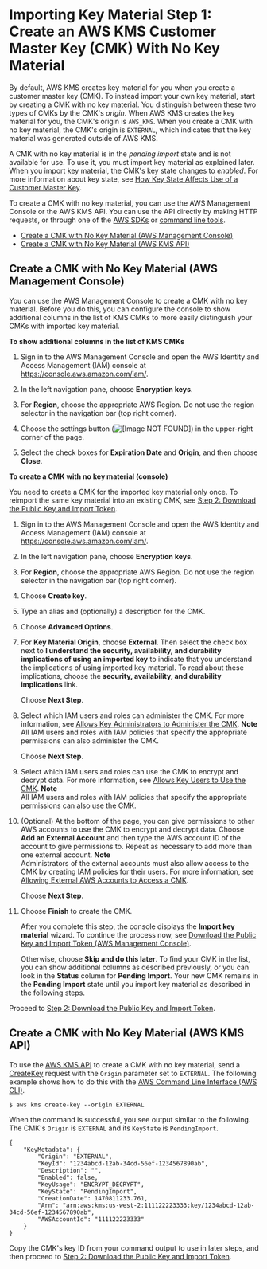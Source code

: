 # Importing Key Material Step 1: Create an AWS KMS Customer Master Key \(CMK\) With No Key Material<a name="importing-keys-create-cmk"></a>

By default, AWS KMS creates key material for you when you create a customer master key \(CMK\)\. To instead import your own key material, start by creating a CMK with no key material\. You distinguish between these two types of CMKs by the CMK's *origin*\. When AWS KMS creates the key material for you, the CMK's origin is `AWS_KMS`\. When you create a CMK with no key material, the CMK's origin is `EXTERNAL`, which indicates that the key material was generated outside of AWS KMS\.

A CMK with no key material is in the *pending import* state and is not available for use\. To use it, you must import key material as explained later\. When you import key material, the CMK's key state changes to *enabled*\. For more information about key state, see [How Key State Affects Use of a Customer Master Key](key-state.md)\.

To create a CMK with no key material, you can use the AWS Management Console or the AWS KMS API\. You can use the API directly by making HTTP requests, or through one of the [AWS SDKs](https://aws.amazon.com/tools/#sdk) or [command line tools](https://aws.amazon.com/tools/#cli)\.


+ [Create a CMK with No Key Material \(AWS Management Console\)](#importing-keys-create-cmk-console)
+ [Create a CMK with No Key Material \(AWS KMS API\)](#importing-keys-create-cmk-api)

## Create a CMK with No Key Material \(AWS Management Console\)<a name="importing-keys-create-cmk-console"></a>

You can use the AWS Management Console to create a CMK with no key material\. Before you do this, you can configure the console to show additional columns in the list of KMS CMKs to more easily distinguish your CMKs with imported key material\.

**To show additional columns in the list of KMS CMKs**

1. Sign in to the AWS Management Console and open the AWS Identity and Access Management \(IAM\) console at [https://console\.aws\.amazon\.com/iam/](https://console.aws.amazon.com/iam/)\.

1. In the left navigation pane, choose **Encryption keys**\.

1. For **Region**, choose the appropriate AWS Region\. Do not use the region selector in the navigation bar \(top right corner\)\.

1. Choose the settings button \(![\[Image NOT FOUND\]](http://docs.aws.amazon.com/kms/latest/developerguide/images/console-icon-settings.png)\) in the upper\-right corner of the page\.

1. Select the check boxes for **Expiration Date** and **Origin**, and then choose **Close**\.

**To create a CMK with no key material \(console\)**

You need to create a CMK for the imported key material only once\. To reimport the same key material into an existing CMK, see [Step 2: Download the Public Key and Import Token](importing-keys-get-public-key-and-token.md)\.

1. Sign in to the AWS Management Console and open the AWS Identity and Access Management \(IAM\) console at [https://console\.aws\.amazon\.com/iam/](https://console.aws.amazon.com/iam/)\.

1. In the left navigation pane, choose **Encryption keys**\.

1. For **Region**, choose the appropriate AWS Region\. Do not use the region selector in the navigation bar \(top right corner\)\.

1. Choose **Create key**\.

1. Type an alias and \(optionally\) a description for the CMK\.

1. Choose **Advanced Options**\.

1. For **Key Material Origin**, choose **External**\. Then select the check box next to **I understand the security, availability, and durability implications of using an imported key** to indicate that you understand the implications of using imported key material\. To read about these implications, choose the **security, availability, and durability implications** link\.

   Choose **Next Step**\.

1. Select which IAM users and roles can administer the CMK\. For more information, see [Allows Key Administrators to Administer the CMK](key-policies.md#key-policy-default-allow-administrators)\.
**Note**  
All IAM users and roles with IAM policies that specify the appropriate permissions can also administer the CMK\.

   Choose **Next Step**\.

1. Select which IAM users and roles can use the CMK to encrypt and decrypt data\. For more information, see [Allows Key Users to Use the CMK](key-policies.md#key-policy-default-allow-users)\.
**Note**  
All IAM users and roles with IAM policies that specify the appropriate permissions can also use the CMK\.

1. \(Optional\) At the bottom of the page, you can give permissions to other AWS accounts to use the CMK to encrypt and decrypt data\. Choose **Add an External Account** and then type the AWS account ID of the account to give permissions to\. Repeat as necessary to add more than one external account\.
**Note**  
Administrators of the external accounts must also allow access to the CMK by creating IAM policies for their users\. For more information, see [Allowing External AWS Accounts to Access a CMK](key-policy-modifying.md#key-policy-modifying-external-accounts)\.

   Choose **Next Step**\.

1. Choose **Finish** to create the CMK\.

   After you complete this step, the console displays the **Import key material** wizard\. To continue the process now, see [Download the Public Key and Import Token \(AWS Management Console\)](importing-keys-get-public-key-and-token.md#importing-keys-get-public-key-and-token-console)\.

   Otherwise, choose **Skip and do this later**\. To find your CMK in the list, you can show additional columns as described previously, or you can look in the **Status** column for **Pending Import**\. Your new CMK remains in the **Pending Import** state until you import key material as described in the following steps\.

Proceed to [Step 2: Download the Public Key and Import Token](importing-keys-get-public-key-and-token.md)\.

## Create a CMK with No Key Material \(AWS KMS API\)<a name="importing-keys-create-cmk-api"></a>

To use the [AWS KMS API](http://docs.aws.amazon.com/kms/latest/APIReference/) to create a CMK with no key material, send a [CreateKey](http://docs.aws.amazon.com/kms/latest/APIReference/API_CreateKey.html) request with the `Origin` parameter set to `EXTERNAL`\. The following example shows how to do this with the [AWS Command Line Interface \(AWS CLI\)](https://aws.amazon.com/cli/)\.

```
$ aws kms create-key --origin EXTERNAL
```

When the command is successful, you see output similar to the following\. The CMK's `Origin` is `EXTERNAL` and its `KeyState` is `PendingImport`\.

```
{
    "KeyMetadata": {
        "Origin": "EXTERNAL",
        "KeyId": "1234abcd-12ab-34cd-56ef-1234567890ab",
        "Description": "",
        "Enabled": false,
        "KeyUsage": "ENCRYPT_DECRYPT",
        "KeyState": "PendingImport",
        "CreationDate": 1470811233.761,
        "Arn": "arn:aws:kms:us-west-2:111122223333:key/1234abcd-12ab-34cd-56ef-1234567890ab",
        "AWSAccountId": "111122223333"
    }
}
```

Copy the CMK's key ID from your command output to use in later steps, and then proceed to [Step 2: Download the Public Key and Import Token](importing-keys-get-public-key-and-token.md)\.